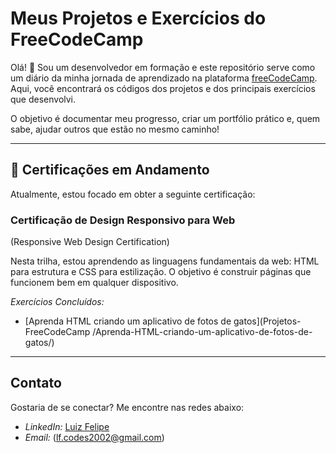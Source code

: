 # Meus Projetos e Exercícios do FreeCodeCamp

Olá! 👋 Sou um desenvolvedor em formação e este repositório serve como um diário da minha jornada de aprendizado na plataforma [freeCodeCamp](https://www.freecodecamp.org/). Aqui, você encontrará os códigos dos projetos e dos principais exercícios que desenvolvi.

O objetivo é documentar meu progresso, criar um portfólio prático e, quem sabe, ajudar outros que estão no mesmo caminho!

---

## 📜 Certificações em Andamento

Atualmente, estou focado em obter a seguinte certificação:

### Certificação de Design Responsivo para Web
(Responsive Web Design Certification)

Nesta trilha, estou aprendendo as linguagens fundamentais da web: HTML para estrutura e CSS para estilização. O objetivo é construir páginas que funcionem bem em qualquer dispositivo.

*Exercícios Concluídos:*
* [Aprenda HTML criando um aplicativo de fotos de gatos](Projetos-FreeCodeCamp
/Aprenda-HTML-criando-um-aplicativo-de-fotos-de-gatos/)

---

## Contato

Gostaria de se conectar? Me encontre nas redes abaixo:

* *LinkedIn:* [Luiz Felipe](www.linkedin.com/in/luiz-felipe-carvalho-245058344)
* *Email:* (lf.codes2002@gmail.com)
